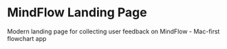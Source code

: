 # MindFlow Landing Page
Modern landing page for collecting user feedback on MindFlow - Mac-first flowchart app
